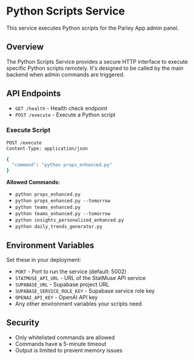 # Python Scripts Service

This service executes Python scripts for the Parley App admin panel.

## Overview

The Python Scripts Service provides a secure HTTP interface to execute specific Python scripts remotely. It's designed to be called by the main backend when admin commands are triggered.

## API Endpoints

- `GET /health` - Health check endpoint
- `POST /execute` - Execute a Python script

### Execute Script

```bash
POST /execute
Content-Type: application/json

{
  "command": "python props_enhanced.py"
}
```

**Allowed Commands:**
- `python props_enhanced.py`
- `python props_enhanced.py --tomorrow`
- `python teams_enhanced.py`
- `python teams_enhanced.py --tomorrow`
- `python insights_personalized_enhanced.py`
- `python daily_trends_generator.py`

## Environment Variables

Set these in your deployment:
- `PORT` - Port to run the service (default: 5002)
- `STATMUSE_API_URL` - URL of the StatMuse API service
- `SUPABASE_URL` - Supabase project URL
- `SUPABASE_SERVICE_ROLE_KEY` - Supabase service role key
- `OPENAI_API_KEY` - OpenAI API key
- Any other environment variables your scripts need

## Security

- Only whitelisted commands are allowed
- Commands have a 5-minute timeout
- Output is limited to prevent memory issues